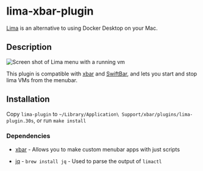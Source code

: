 # lima-xbar-plugin

[Lima](https://github.com/lima-vm/lima) is an alternative to using Docker Desktop on your Mac.

## Description

![Screen shot of Lima menu with a running vm](https://raw.githubusercontent.com/unixorn/lima-xbar-plugin/main/pix/limactl-screen-shot.png)

This plugin is compatible with [xbar](https://xbarapp.com/) and [SwiftBar](https://github.com/swiftbar/SwiftBar), and lets you start and stop lima VMs from the menubar.

## Installation

Copy `lima-plugin` to `~/Library/Application\ Support/xbar/plugins/lima-plugin.30s`, or run `make install`
### Dependencies

- [xbar](https://xbarapp.com/) - Allows you to make custom menubar apps with just scripts

- [jq](https://stedolan.github.io/jq/) - `brew install jq` - Used to parse the output of `limactl`